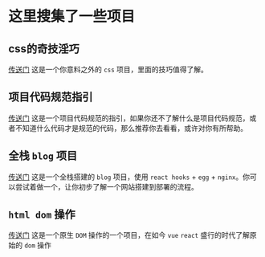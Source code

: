 # 这里搜集了一些项目

## css的奇技淫巧

[传送门](https://github.com/chokcoco/iCSS) 这是一个你意料之外的 `css` 项目，里面的技巧值得了解。

## 项目代码规范指引

[传送门](https://2462870727.github.io/project-rules/#/) 这是一个项目代码规范的指引，如果你还不了解什么是项目代码规范，或者不知道什么代码才是规范的代码，那么推荐你去看看，或许对你有所帮助。

## 全栈 `blog` 项目

[传送门](https://github.com/2462870727/personalBlog) 这是一个全栈搭建的 `blog` 项目，使用 `react hooks` + `egg` + `nginx`。你可以尝试着做一个，让你初步了解一个网站搭建到部署的流程。

## `html dom` 操作

[传送门](https://github.com/1milligram/html-dom) 这是一个原生 `DOM` 操作的一个项目，在如今 `vue` `react` 盛行的时代了解原始的 `dom` 操作
